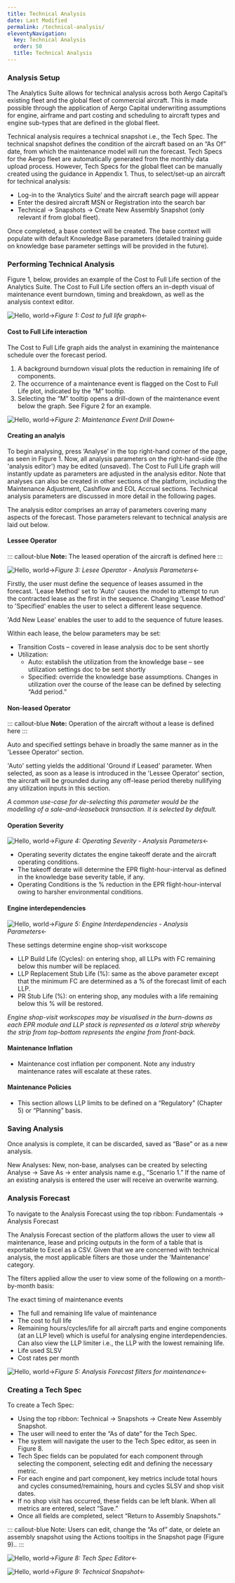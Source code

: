 ```yaml
---
title: Technical Analysis
date: Last Modified
permalink: /technical-analysis/
eleventyNavigation:
  key: Technical Analysis 
  order: 50
  title: Technical Analysis
---
```


### Analysis Setup

The Analytics Suite allows for technical analysis across both Aergo Capital’s existing fleet and the global fleet of commercial aircraft. This is made possible through the application of Aergo Capital underwriting assumptions for engine, airframe and part costing and scheduling to aircraft types and engine sub-types that are defined in the global fleet.

Technical analysis requires a technical snapshot i.e., the Tech Spec. The technical snapshot defines the condition of the aircraft based on an “As Of” date, from which the maintenance model will run the forecast. Tech Specs for the Aergo fleet are automatically generated from the monthly data upload process. However, Tech Specs for the global fleet can be manually created using the guidance in Appendix 1. Thus, to select/set-up an aircraft for technical analysis:

* Log-in to the ‘Analytics Suite’ and the aircraft search page will appear
* Enter the desired aircraft MSN or Registration into the search bar
* Technical → Snapshots → Create New Assembly Snapshot (only relevant if from global fleet).

Once completed, a base context will be created. The base context will populate with default Knowledge Base parameters (detailed training guide on knowledge base parameter settings will be provided in the future).

### Performing Technical Analysis

Figure 1, below, provides an example of the Cost to Full Life section of the Analytics Suite. The Cost to Full Life section offers an in-depth visual of maintenance event burndown, timing and breakdown, as well as the analysis context editor.

![Hello, world](/content/images/picture-6.png)->_Figure 1: Cost to full life graph_<-

#### Cost to Full Life interaction

The Cost to Full Life graph aids the analyst in examining the maintenance schedule over the forecast period.

1. A background burndown visual plots the reduction in remaining life of components.
2. The occurrence of a maintenance event is flagged on the Cost to Full Life plot, indicated by the “M” tooltip.
3. Selecting the “M” tooltip opens a drill-down of the maintenance event below the graph. See Figure 2 for an example.

![Hello, world](/content/images/picture-7.png)->_Figure 2: Maintenance Event Drill Down_<-

#### Creating an analyis

To begin analysing, press ‘Analyse’ in the top right-hand corner of the page, as seen in Figure 1. Now, all analysis parameters on the right-hand-side (the 'analysis editor') may be edited (unsaved). The Cost to Full Life graph will instantly update as parameters are adjusted in the analysis editor. Note that analyses can also be created in other sections of the platform, including the Maintenance Adjustment, Cashflow and EOL Accrual sections. Technical analysis parameters are discussed in more detail in the following pages.

The analysis editor comprises an array of parameters covering many aspects of the forecast. Those parameters relevant to technical analysis are laid out below.

#### Lessee Operator

::: callout-blue
**Note:** The leased operation of the aircraft is defined here
:::

![Hello, world](/content/images/picture-8.png)->_Figure 3: Lesee Operator - Analysis Parameters_<-

Firstly, the user must define the sequence of leases assumed in the forecast. 'Lease Method' set to 'Auto' causes the model to attempt to run the contracted lease as the first in the sequence. Changing 'Lease Method' to 'Specified' enables the user to select a different lease sequence.

'Add New Lease' enables the user to add to the sequence of future leases.

Within each lease, the below parameters may be set:

* Transition Costs – covered in lease analysis doc to be sent shortly
* Utilization:
  * Auto: establish the utilization from the knowledge base – see utilization settings doc to be sent shortly
  * Specified: override the knowledge base assumptions. Changes in utilization over the course of the lease can be defined by selecting “Add period.”

#### Non-leased Operator

::: callout-blue
**Note:** Operation of the aircraft without a lease is defined here
:::

Auto and specified settings behave in broadly the same manner as in the 'Lessee Operator' section.

'Auto' setting yields the additional 'Ground if Leased' parameter. When selected, as soon as a lease is introduced in the 'Lessee Operator' section, the aircraft will be grounded during any off-lease period thereby nullifying any utilization inputs in this section.

_A common use-case for de-selecting this parameter would be the modelling of a sale-and-leaseback transaction. It is selected by default._

#### Operation Severity

![Hello, world](/content/images/picture-9.png)->_Figure 4: Operating Severity - Analysis Parameters_<-

* Operating severity dictates the engine takeoff derate and the aircraft operating conditions.
* The takeoff derate will determine the EPR flight-hour-interval as defined in the knowledge base severity table, if any.
* Operating Conditions is the % reduction in the EPR flight-hour-interval owing to harsher environmental conditions.

#### Engine interdependencies

![Hello, world](/content/images/picture-10.png)->_Figure 5: Engine Interdependencies - Analysis Parameters_<-

These settings determine engine shop-visit workscope

* LLP Build Life (Cycles): on entering shop, all LLPs with FC remaining below this number will be replaced.
* LLP Replacement Stub Life (%): same as the above parameter except that the minimum FC are determined as a % of the forecast limit of each LLP.
* PR Stub Life (%): on entering shop, any modules with a life remaining below this % will be restored.

_Engine shop-visit workscopes may be visualised in the burn-downs as each EPR module and LLP stack is represented as a lateral strip whereby the strip from top-bottom represents the engine from front-back._

#### Maintenance Inflation

* Maintenance cost inflation per component. Note any industry maintenance rates will escalate at these rates.

#### Maintenance Policies

* This section allows LLP limits to be defined on a “Regulatory" (Chapter 5) or “Planning” basis.

### Saving Analysis

Once analysis is complete, it can be discarded, saved as “Base” or as a new analysis.

New Analyses: New, non-base, analyses can be created by selecting Analyse → Save As → enter analysis name e.g., “Scenario 1.” If the name of an existing analysis is entered the user will receive an overwrite warning.

### Analysis Forecast

To navigate to the Analysis Forecast using the top ribbon: Fundamentals → Analysis Forecast

The Analysis Forecast section of the platform allows the user to view all maintenance, lease and pricing outputs in the form of a table that is exportable to Excel as a CSV. ​Given that we are concerned with technical analysis, the most applicable filters are those under the 'Maintenance' category.

The filters applied allow the user to view some of the following on a month-by-month basis:

The exact timing of maintenance events

* The full and remaining life value of maintenance
* The cost to full life
* Remaining hours/cycles/life for all aircraft parts and engine components (at an LLP level) which is useful for analysing engine interdependencies. Can also view the LLP limiter i.e., the LLP with the lowest remaining life.
* Life used SLSV
* Cost rates per month

![Hello, world](/content/images/picture-11.png)->_Figure 5: Analysis Forecast filters for maintenance_<-

### Creating a Tech Spec

To create a Tech Spec:

* Using the top ribbon: Technical → Snapshots → Create New Assembly Snapshot.
* The user will need to enter the “As of date” for the Tech Spec.
* The system will navigate the user to the Tech Spec editor, as seen in Figure 8.
* Tech Spec fields can be populated for each component through selecting the component, selecting edit and defining the necessary metric.
* For each engine and part component, key metrics include total hours and cycles consumed/remaining, hours and cycles SLSV and shop visit dates.
* If no shop visit has occurred, these fields can be left blank. When all metrics are entered, select “Save.”
* Once all fields are completed, select “Return to Assembly Snapshots.”

::: callout-blue
Note: Users can edit, change the “As of” date, or delete an assembly snapshot using the Actions tooltips in the Snapshot page (Figure 9)..
:::

![Hello, world](/content/images/picture-12.png)->_Figure 8: Tech Spec Editor_<-

![Hello, world](/content/images/picture-13.png)->_Figure 9: Technical Snapshot_<-
